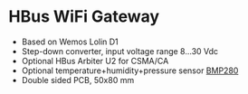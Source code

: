 # HBus WiFi Gateway

  * Based on Wemos Lolin D1
  * Step-down converter, input voltage range 8...30 Vdc  
  * Optional HBus Arbiter U2 for CSMA/CA
  * Optional temperature+humidity+pressure sensor [BMP280](https://www.ebay.com.au/sch/i.html?_from=R40&_trksid=p2334524.m570.l1313.TR1.TRC0.A0.H0.XBMP280.TRS0&_nkw=BMP280&_sacat=0&LH_TitleDesc=0&_osacat=0&_odkw=BM280)
  * Double sided PCB, 50x80 mm
